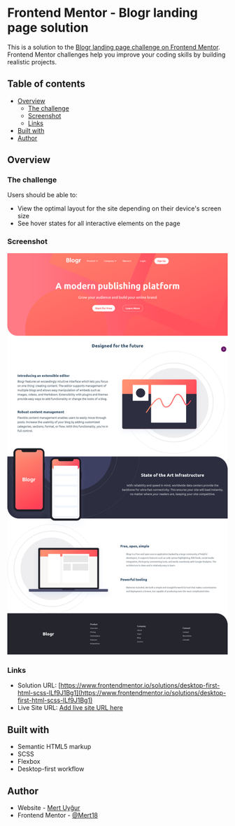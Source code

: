 # Frontend Mentor - Blogr landing page solution

This is a solution to the [Blogr landing page challenge on Frontend Mentor](https://www.frontendmentor.io/challenges/blogr-landing-page-EX2RLAApP). Frontend Mentor challenges help you improve your coding skills by building realistic projects.

## Table of contents

- [Overview](#overview)
  - [The challenge](#the-challenge)
  - [Screenshot](#screenshot)
  - [Links](#links)
- [Built with](#built-with)
- [Author](#author)

## Overview

### The challenge

Users should be able to:

- View the optimal layout for the site depending on their device's screen size
- See hover states for all interactive elements on the page

### Screenshot

![](./screenshot.png)

### Links

- Solution URL: [https://www.frontendmentor.io/solutions/desktop-first-html-scss-lLf9J1Bg1](https://www.frontendmentor.io/solutions/desktop-first-html-scss-lLf9J1Bg1)
- Live Site URL: [Add live site URL here](https://your-live-site-url.com)

## Built with

- Semantic HTML5 markup
- SCSS
- Flexbox
- Desktop-first workflow

## Author

- Website - [Mert Uyğur](https://merd.dev/)
- Frontend Mentor - [@Mert18](https://www.frontendmentor.io/profile/Mert18)
